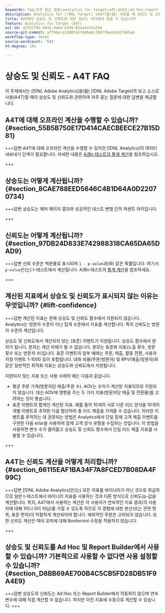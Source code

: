```yaml
---
keywords: faq;자주 묻는 질문;analytics for target;a4T;상승도;ad hoc;report builder;신뢰도
description: Analytics for [!DNL Target] (A4T)을(를) 사용할 때 상승도 및 신뢰도에 대한 질문에 대한 답변을 찾아보십시오. A4T를 사용하면  [!DNL Target] 활동에 대한 Analytics 보고를 사용할 수 있습니다.
title: A4T에서 상승도 및 신뢰도에 대한 정보는 어디에서 찾을 수 있습니까?
feature: Analytics for Target (A4T)
exl-id: 42fd179b-944a-4a0a-b299-85ea4a7ea244
source-git-commit: aff96eca1380f4274dba0c1567f6e41d42f4b5ab
workflow-type: tm+mt
source-wordcount: '541'
ht-degree: 15%

---
```


# 상승도 및 신뢰도 - A4T FAQ

이 주제에서는 [!DNL Adobe Analytics]을(를) [!DNL Adobe Target]의 보고 소스로 사용(A4T)할 때의 상승도 및 신뢰도와 관련하여 자주 묻는 질문에 대한 답변을 제공합니다.

## A4T에 대해 오프라인 계산을 수행할 수 있습니까? {#section_55B5B750E17D414CAECBEECE27B15D81}

+++답변
A4T에 대해 오프라인 계산을 수행할 수 있지만 [!DNL Analytics]의 데이터 내보내기 단계가 필요합니다. 자세한 내용은 [A/Bn 테스트의 통계 계산](/help/main/c-reports/statistical-methodology/statistical-calculations.md)을 참조하십시오.

+++

## 상승도는 어떻게 계산됩니까? {#section_8CAE788EED5646C4B1D64A0D22070734}

+++답변
상승도는 제어 페이지 결과와 성공적인 테스트 변형 간의 퍼센트 차이입니다.

+++

## 신뢰도는 어떻게 계산됩니까? {#section_97DB24D833E742988318CA65DA65DAD9}

+++답변
신뢰 수준은 백분율로 표시되며 `1 - p-value`과(와) 같은 확률입니다. 여기서 `p-value`은(는) t-테스트에서 계산됩니다. A/Bn 테스트의 [통계 계산](/help/main/c-reports/statistical-methodology/statistical-calculations.md)을 참조하세요.

+++

## 계산된 지표에서 상승도 및 신뢰도가 표시되지 않는 이유는 무엇입니까? {#lift-confidence}

+++답변
계산된 지표는 현재 상승도 및 신뢰도 함수에서 지원되지 않습니다. Analytics는 방문자 수준이 아닌 집계 수준에서 지표를 계산합니다. 특히 신뢰도는 방문자 수준의 계산입니다.

상승도 및 신뢰도에서 계산되지 않는 (표준) 이벤트가 지원됩니다. 상승도 함수에서 분자가 됩니다. 분자는 계산 자체가 될 수 없습니다. 분모는 표준화 지표(노출 횟수, 방문 횟수 또는 방문자 수)입니다. 표준 이벤트의 일부 예에는 주문, 매출, 활동 전환, 사용자 지정 이벤트 1-1000 등이 포함됩니다. 대화 비율(주문/방문자) 및 RPV(매출/방문자)와 같은 일반적인 최적화 지표는 상승도와 신뢰도에서 지원됩니다.

지원되지 않는 지표 또는 사용 사례의 예는 다음과 같습니다.

* 평균 주문 가격(방문자당 매출/주문 수). AOV는 숫자가 계산된 지표이므로 지원되지 않습니다. 대신 AOV에 영향을 주는 두 가지 지표(방문자당 매출 및 전환율)를 고려하는 것이 좋습니다.
* 표준 이벤트의 합계인 계산된 지표. 예를 들어 10개의 서로 다른 리드 양식을 10개의 개별 이벤트로 추적한 다음 합산하여 총 리드 제출을 가져올 수 있습니다. 이러한 이벤트를 추적하는 데 권장되는 방법은 Analytics에서 단일 잠재 고객 제출 이벤트를 구현한 다음 eVar을 사용하여 잠재 고객 양식 유형을 수집하는 것입니다. 이 방법을 사용하면 변수 수가 줄어들고 상승도 및 신뢰도 함수에서 단일 리드 제출 지표를 사용할 수 있습니다.

+++

## A4T는 신뢰도 계산을 어떻게 처리합니까? {#section_66115EAF1BA34F7A8FCED7B08DA4F99C}

+++답변
[!DNL Adobe Analytics]은(는) 모든 지표를 바이너리가 아닌 것으로 취급하므로 일반 t-테스트에서 바이너리 지표를 사용하는 것과 다른 방식으로 신뢰도/p-값을 계산합니다. 특히, A4T에서 사용하는 계산은 각 사용자가 연속적인 지표 결과(각 사용자에 대해 1이나 0이 아님)를 가질 수 있도록 하므로 각 경험에 대한 분산(또는 관련 항목, 표준 편차)이 적절하게 계산되어야 합니다. 예외적인 주문은 고려되지 않습니다. 또한 신뢰도 계산은 여러 오퍼에 대해 Bonferroni 수정을 적용하지 않습니다.

+++

## 상승도 및 신뢰도를 Ad Hoc 및 Report Builder에서 사용할 수 있습니까? 기본적으로 사용할 수 없다면 사용 설정할 수 있습니까? {#section_D8BB69AE700B4C5CB5FD28DB51F9A4E9}

+++답변
상승도와 신뢰도는 Ad Hoc 또는 Report Builder에서 작동하지 않으며 연속 변수에 대해 직접 계산할 수 없습니다. 하지만 이진 지표에 수동으로 계산할 수 있습니다.
+++

